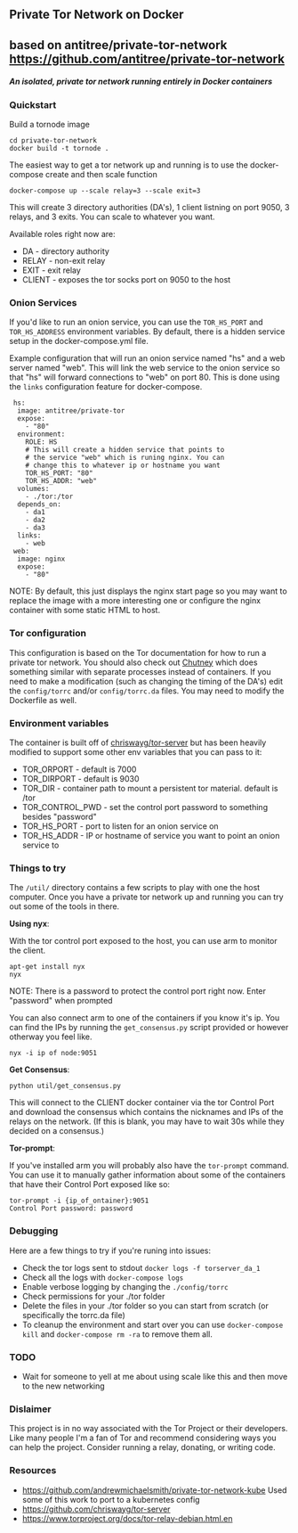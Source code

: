## Private Tor Network on Docker

## based on antitree/private-tor-network https://github.com/antitree/private-tor-network

##### An isolated, private tor network running entirely in Docker containers

### Quickstart

Build a tornode image

```
cd private-tor-network
docker build -t tornode .
```

The easiest way to get a tor network up and running is to use the docker-compose create and then scale function

```
docker-compose up --scale relay=3 --scale exit=3
```

This will create 3 directory authorities (DA's), 1 client listning on port 9050, 3 relays, and 3 exits. You can scale to whatever you want. 

Available roles right now are:

* DA - directory authority
* RELAY - non-exit relay
* EXIT - exit relay
* CLIENT - exposes the tor socks port on 9050 to the host

### Onion Services

If you'd like to run an onion service, you can use the `TOR_HS_PORT` and `TOR_HS_ADDRESS` environment variables. By default, there is a hidden service setup in the docker-compose.yml file. 

Example configuration that will run an onion service named "hs" and a web server named "web". This will link the web service to the onion service so that "hs" will forward connections to "web" on port 80. This is done using the `links` configuration feature for docker-compose. 

```
 hs:
  image: antitree/private-tor
  expose:
    - "80"
  environment:
    ROLE: HS
    # This will create a hidden service that points to
    # the service "web" which is runing nginx. You can 
    # change this to whatever ip or hostname you want
    TOR_HS_PORT: "80"
    TOR_HS_ADDR: "web"
  volumes:
    - ./tor:/tor
  depends_on:
    - da1
    - da2
    - da3
  links:
    - web
 web:
  image: nginx
  expose:
    - "80"
```

NOTE: By default, this just displays the nginx start page so you may want to replace the image with a more interesting one or configure the nginx container with some static HTML to host.

### Tor configuration

This configuration is based on the Tor documentation for how to run a private tor network. You should also check out [Chutney](https://gitweb.torproject.org/chutney.git/) which does something similar with separate processes instead of containers. If you need to make a modification (such as changing the timing of the DA's) edit the `config/torrc` and/or `config/torrc.da` files. You may need to modify the Dockerfile as well.

### Environment variables

The container is built off of [chriswayg/tor-server](https://github.com/chriswayg/tor-server) but has been heavily modified to support some other env variables that you can pass to it:

* TOR_ORPORT - default is 7000
* TOR_DIRPORT - default is 9030
* TOR_DIR - container path to mount a persistent tor material. default is /tor
* TOR_CONTROL_PWD - set the control port password to something besides "password"
* TOR_HS_PORT - port to listen for an onion service on
* TOR_HS_ADDR - IP or hostname of service you want to point an onion service to

### Things to try

The `/util/` directory contains a few scripts to play with one the host computer. Once you have a 
private tor network up and running you can try out some of the tools in there. 

**Using nyx**:

With the tor control port exposed to the host, you can use arm to monitor the client. 
```
apt-get install nyx
nyx
```
NOTE: There is a password to protect the control port right now. Enter "password" when prompted

You can also connect arm to one of the containers if you know it's ip. You can find the IPs by running the 
`get_consensus.py` script provided or however otherway you feel like. 

```nyx -i ip of node:9051```

**Get Consensus**:

```python util/get_consensus.py```

This will connect to the CLIENT docker container via the tor Control Port and download the consensus which
contains the nicknames and IPs of the relays on the network. (If this is blank, you may have to wait 30s
while they decided on a consensus.)

**Tor-prompt**:

If you've installed arm you will probably also have the `tor-prompt` command. You can use it to manually 
gather information about some of the containers that have their Control Port exposed like so:

```
tor-prompt -i {ip_of_ontainer}:9051
Control Port password: password
```


### Debugging

Here are a few things to try if you're runing into issues:

* Check the tor logs sent to stdout `docker logs -f torserver_da_1`
* Check all the logs with `docker-compose logs`
* Enable verbose logging by changing the `./config/torrc` 
* Check permissions for your ./tor folder
* Delete the files in your ./tor folder so you can start from scratch (or specifically the torrc.da file)
* To cleanup the environment and start over you can use `docker-compose kill` and `docker-compose rm -ra` to remove them all. 

### TODO

* Wait for someone to yell at me about using scale like this and then move to the new networking

### Dislaimer

This project is in no way associated with the Tor Project or their developers. Like many people I'm a fan of Tor and recommend considering ways you can help the project. Consider running a relay, donating, or writing code. 

### Resources
- https://github.com/andrewmichaelsmith/private-tor-network-kube Used some of this work to port to a kubernetes config
- https://github.com/chriswayg/tor-server
- https://www.torproject.org/docs/tor-relay-debian.html.en

